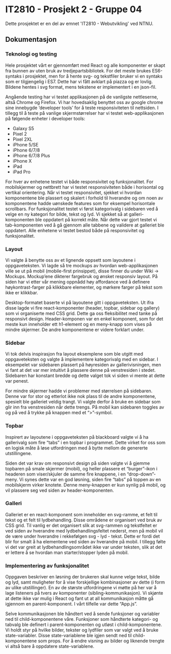 # IT2810 - Prosjekt 2 - Gruppe 04

Dette prosjektet er en del av emnet 'IT2810 - Webutvikling' ved NTNU.

## Dokumentasjon

### Teknologi og testing

Hele prosjektet vårt er gjennomført med React og alle komponenter er skapt fra bunnen av uten bruk av tredjepartsbibliotek. For det meste brukes ES6-syntaks i prosjektet, men for å hente svg- og tekstfiler bruker vi en syntaks som er tilgjengelig i ES7. Dette har vi fått avklart på piazza og er lovlig. Bildene hentes i svg format, mens tekstene er implementert i en json-fil. 

Angående testing har vi testet applikasjonen på de vanligste nettleserne, altså Chrome og Firefox. Vi har hovedsaklig benyttet oss av google chrome sine innebygde ‘developer tools’ for å teste responsiviteten til nettsiden. I tillegg til å teste på vanlige skjermstørrelser har vi testet web-applikasjonen på følgende enheter i developer tools:

* Galaxy S5
* Pixel 2
* Pixel 2XL
* iPhone 5/SE
* iPhone 6/7/8
* iPhone 6/7/8 Plus
* iPhone X
* iPad
* iPad Pro

For hver av enhetene testet vi både responsivitet og funksjonalitet. For mobilskjermer og nettbrett har vi testet responsiviteten både i horisontal og vertikal orientering. Når vi testet responsivitet, sjekket vi hvordan komponentene ble plassert og skalert i forhold til hverandre og om noen av komponentene hadde uønskede features som for eksempel horisontale scrollbars. For funksjonalitet testet vi først kategorivalg i sidebaren ved å velge en ny kategori for bilde, tekst og lyd. Vi sjekket så at galleri-komponenten ble oppdatert på korrekt måte. Når dette var gjort testet vi tab-komponenten ved å gå gjennom alle tabbene og validere at galleriet ble oppdatert. Alle enhetene vi testet bestod både på responsivitet og funksjonalitet.

### Layout

Vi valgte å benytte oss av et lignende oppsett som layoutene i oppgaveteksten. Vi lagde så tre mockups av hvordan web-applikasjonen ville se ut på mobil (mobile-first prinsippet), disse finner du under Wiki -> Mockups. Mockup’ene dikterer fargebruk og ønsket responsiv layout. På siden har vi etter vår mening oppnådd høy affordance ved å definere høykontrast-farger på klikkbare elementer, og mørkere farger på tekst som ikke er klikkbar. 

Desktop-formatet baserte vi på layoutene gitt i oppgaveteksten. Ut ifra disse lagde vi fire react-komponenter (header, topbar, sidebar og gallery) som vi organiserte med CSS grid. Dette ga oss fleksibilitet med tanke på responsivt design. Header-komponen var en enkel komponent, som for det meste kun inneholder ett h1-element og en meny-knapp som vises på mindre skjermer. De andre komponentene er videre forklart under. 

### Sidebar

Vi tok delvis inspirasjon fra layout eksemplene som ble utgitt med oppgaveteksten og valgte å implementere kategorivalg med en sidebar. I eksempelet var sidebaren plassert på høyresiden av gallerivisningen, men vi fant at det var mer intuitivt å plassere denne på venstresiden i stedet. Sidebaren har konstant bredde og dette valget tok vi siden vi mente at dette var penest.

For mindre skjermer hadde vi problemer med størrelsen på sidebaren. Denne var for stor og etterlot ikke nok plass til de andre komponentene, spesielt ble galleriet veldig trangt. Vi valgte derfor å bruke en sidebar som glir inn fra venstresiden når dette trengs. På mobil kan sidebaren toggles av og på ved å trykke på knappen med et “>”-symbol.


### Topbar
Inspirert av layoutene i oppgaveteksten på blackboard valgte vi å ha gallerivalg som fire “tabs” i en topbar i programmet. Dette virket for oss som en logisk måte å løse utfordringen med å bytte mellom de genererte utstillingene. 

Siden det var krav om responsivt design på siden valgte vi å gjemme topbaren på smale skjermer (mobil), og heller plassere et “burger”-ikon i headeren som viser/skjuler de samme fire knappene, i en “drop-down”-meny. Vi synes dette var en god løsning, siden fire “tabs” på toppen av en mobilskjerm virker knotete. Denne meny-knappen er kun synlig på mobil, og vil plassere seg ved siden av header-komponenten.

### Galleri

Galleriet er en react-komponent som inneholder en svg-ramme, et felt til tekst og et felt til lydbehandling. Disse områdene er organisert ved bruk av CSS grid. Til vanlig er det organisert slik at svg-rammen og tekstfeltet er ved siden av hverandre med lydbehandlingsfeltet nederst, men på mobil vil de være under hverandre i rekkefølgen svg - lyd - tekst. Dette er fordi det blir for smalt å ha elementene ved siden av hverandre på mobil. I tillegg følte vi det var greit at lydbehandlingsområdet ikke var under teksten, slik at det er lettere å se hvordan man starter/stopper lyden på mobil.

### Implementering av funksjonalitet

Oppgaven beskriver en løsning der brukeren skal kunne velge tekst, bilde og lyd, samt muligheter for å vise forskjellige kombinasjoner av dette (i form av ulike utstillinger). En av de største utfordringene vi møtte på her var å lage listeners på tvers av komponenter (sibling-kommunikasjon). Vi skjønte at dette ikke var mulig i React og fant ut at all kommunikasjon måtte gå igjennom en parent-komponent. I vårt tilfelle var dette “App.js”.

Selve kommunikasjonen ble håndtert ved å sende funksjoner og variabler ned til child-komponentene våre. Funksjoner som håndterte kategori- og tabvalg ble definert i parent-komponenten og utløst i child-komponentene. Vi holdt styr på hvilke bilder, tekster og lydfiler som var valgt ved å bruke state-variabler. Disse state-variablene ble igjen sendt ned til child-komponentene som props. For å endre visning av bilder og liknende trengte vi altså bare å oppdatere state-variablene. 


